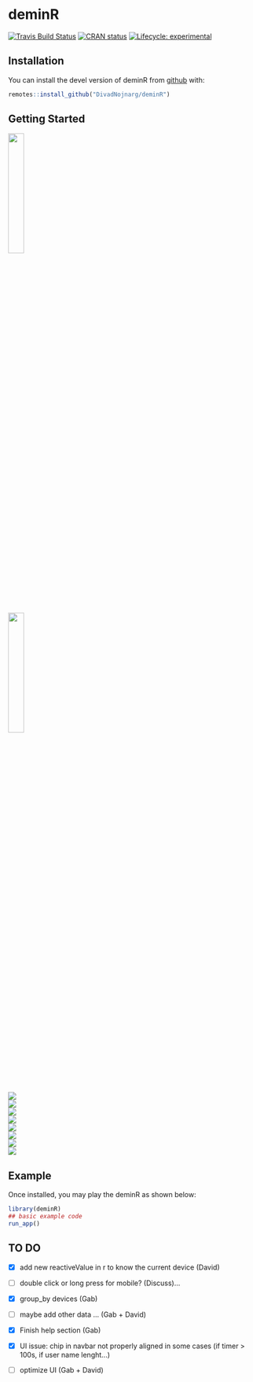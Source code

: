 
# deminR

[![Travis Build Status](https://travis-ci.org/DivadNojnarg/deminR.svg?branch=master)](https://travis-ci.org/DivadNojnarg/deminR)
[![CRAN status](https://www.r-pkg.org/badges/version/deminR)](https://CRAN.R-project.org/package=deminR)
[![Lifecycle: experimental](https://img.shields.io/badge/lifecycle-experimental-orange.svg)](https://www.tidyverse.org/lifecycle/#experimental)


## Installation

You can install the devel version of deminR from [github](https://github.com/DivadNojnarg/deminR) with:

``` r
remotes::install_github("DivadNojnarg/deminR")
```

## Getting Started

<div class="row">
<div class="col">
<div class="card">
<a href="#" target="_blank"><img src="man/figures/readme_welcome_tab.png" width="25%"></a>
</div>
</div>
<div class="col">
<div class="card">
<a href="#" target="_blank"><img src="man/figures/readme_grid_tab.png" width="25%"></a>
</div>
</div>
</div>


<div class="row">
<div class="card">
<a href="#" target="_blank"><img src="man/figures/readme_win.png"></a>
</div>
<div class="card">
<a href="#" target="_blank"><img src="man/figures/readme_fail.png"></a>
</div>
</div>


<div class="row">
<div class="card">
<a href="#" target="_blank"><img src="man/figures/readme_options.png"></a>
</div>
<div class="card">
<a href="#" target="_blank"><img src="man/figures/readme_options_fullparams.png"></a>
</div>
</div>


<div class="row">
<div class="card">
<a href="#" target="_blank"><img src="man/figures/readme_scores.png"></a>
</div>
<div class="card">
<a href="#" target="_blank"><img src="man/figures/readme_chat.png"></a>
</div>
</div>


<div class="row">
<div class="card">
<a href="#" target="_blank"><img src="man/figures/readme_lightTheme_1.png"></a>
</div>
<div class="card">
<a href="#" target="_blank"><img src="man/figures/readme_lightTheme_2.png"></a>
</div>
</div>

## Example

Once installed, you may play the deminR as shown below:

``` r
library(deminR)
## basic example code
run_app()
```

## TO DO
- [x] add new reactiveValue in r to know the current device (David)
- [ ] double click or long press for mobile? (Discuss)...
- [x] group_by devices (Gab) 
- [ ] maybe add other data ... (Gab + David)
- [x] Finish help section (Gab)
- [x] UI issue: chip in navbar not properly aligned in some cases (if timer > 100s, if user name lenght...)
- [ ] optimize UI (Gab + David)


